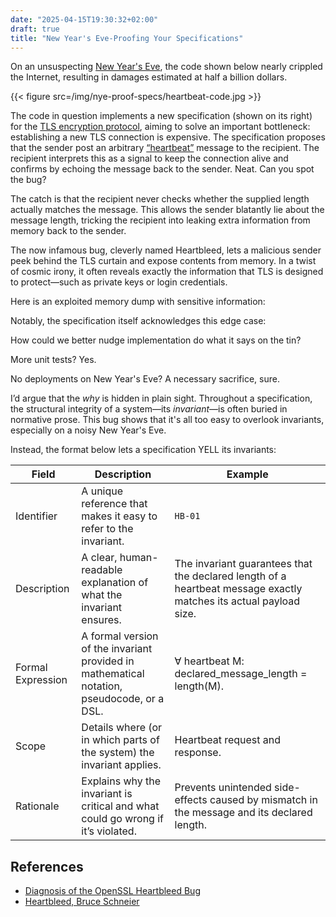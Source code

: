 ```yaml
---
date: "2025-04-15T19:30:32+02:00"
draft: true
title: "New Year's Eve-Proofing Your Specifications"
---
```


On an unsuspecting [New Year's Eve](https://github.com/openssl/openssl/commit/4817504d069b4c5082161b02a22116ad75f822b1), the code shown below nearly crippled the Internet, resulting in damages estimated at half a billion dollars.

{{< figure src=/img/nye-proof-specs/heartbeat-code.jpg >}}

The code in question implements a new specification (shown on its right) for the [TLS encryption protocol](https://en.wikipedia.org/wiki/Transport_Layer_Security), aiming to solve an important bottleneck: establishing a new TLS connection is expensive. The specification proposes that the sender post an arbitrary [“heartbeat”](https://www.rfc-editor.org/rfc/rfc6520) message to the recipient. The recipient interprets this as a signal to keep the connection alive and confirms by echoing the message back to the sender. Neat. Can you spot the bug?

The catch is that the recipient never checks whether the supplied length actually matches the message. This allows the sender blatantly lie about the message length, tricking the recipient into leaking extra information from memory back to the sender.

The now infamous bug, cleverly named Heartbleed, lets a malicious sender peek behind the TLS curtain and expose contents from memory. In a twist of cosmic irony, it often reveals exactly the information that TLS is designed to protect—such as private keys or login credentials.

Here is an exploited memory dump with sensitive information:

Notably, the specification itself acknowledges this edge case:

How could we better nudge implementation do what it says on the tin?

More unit tests? Yes.

No deployments on New Year's Eve? A necessary sacrifice, sure.

I’d argue that the _why_ is hidden in plain sight. Throughout a specification, the structural integrity of a system—its _invariant_—is often buried in normative prose. This bug shows that it's all too easy to overlook invariants, especially on a noisy New Year's Eve.

Instead, the format below lets a specification YELL its invariants:

| Field             | Description                                                                                | Example                                                                                                           |
| ----------------- | ------------------------------------------------------------------------------------------ | ----------------------------------------------------------------------------------------------------------------- |
| Identifier        | A unique reference that makes it easy to refer to the invariant.                           | `HB-01`                                                                                                           |
| Description       | A clear, human-readable explanation of what the invariant ensures.                         | The invariant guarantees that the declared length of a heartbeat message exactly matches its actual payload size. |
| Formal Expression | A formal version of the invariant provided in mathematical notation, pseudocode, or a DSL. | ∀ heartbeat M: declared_message_length = length(M).                                                               |
| Scope             | Details where (or in which parts of the system) the invariant applies.                     | Heartbeat request and response.                                                                                   |
| Rationale         | Explains why the invariant is critical and what could go wrong if it’s violated.           | Prevents unintended side-effects caused by mismatch in the message and its declared length.                       |

## References

- [Diagnosis of the OpenSSL Heartbleed Bug](https://web.archive.org/web/20141015215508/http://blog.existentialize.com/diagnosis-of-the-openssl-heartbleed-bug.html)
- [Heartbleed, Bruce Schneier](https://www.schneier.com/blog/archives/2014/04/heartbleed.html)
